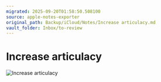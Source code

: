 ```yaml
---
migrated: 2025-09-20T01:58:50.508100
source: apple-notes-exporter
original_path: Backup/iCloud/Notes/Increase articulacy.md
vault_folder: Inbox/to-review
---
```

# Increase articulacy 
![Increase articulacy](images/Increase%20articulacy.jpeg)

